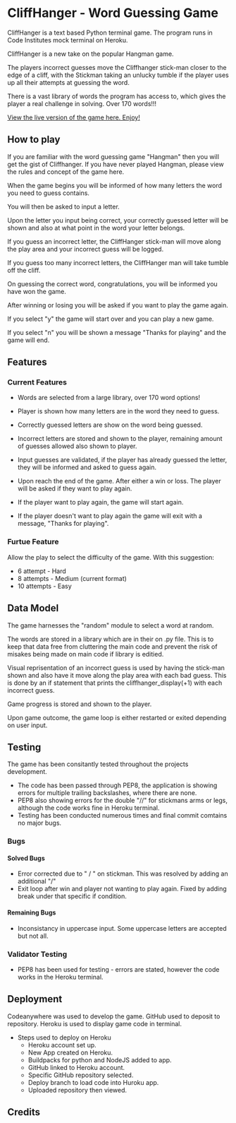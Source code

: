 # CliffHanger - Word Guessing Game

CliffHanger is a text based Python terminal game. The program runs in Code Institutes mock terminal on Heroku.

CliffHanger is a new take on the popular Hangman game. 

The players incorrect guesses move the Cliffhanger stick-man closer to the edge of a cliff, with the Stickman taking an unlucky tumble if the player uses up all their attempts at guessing the word.

There is a vast library of words the program has access to, which gives the player a real challenge in solving. Over 170 words!!!

[View the live version of the game here. Enjoy!](https://cliff-hanger-69cb06fcdcfe.herokuapp.com/)

## How to play

If you are familiar with the word guessing game "Hangman" then you will get the gist of Cliffhanger.
If you have never played Hangman, please view the rules and concept of the game here.

When the game begins you will be informed of how many letters the word you need to guess contains.

You will then be asked to input a letter.

Upon the letter you input being correct, your correctly guessed letter will be shown and also at what point in the word your letter belongs.

If you guess an incorrect letter, the CliffHanger stick-man will move along the play area and your incorrect guess will be logged.

If you guess too many incorrect letters, the CliffHanger man will take tumble off the cliff.

On guessing the correct word, congratulations, you will be informed you have won the game.

After winning or losing you will be asked if you want to play the game again.

If you select "y" the game will start over and you can play a new game.

If you select "n" you will be shown a message "Thanks for playing" and the game will end.

## Features

### Current Features

- Words are selected from a large library, over 170 word options!

- Player is shown how many letters are in the word they need to guess.

- Correctly guessed letters are show on the word being guessed.

- Incorrect letters are stored and shown to the player, remaining amount of guesses allowed also shown to player.

- Input guesses are validated, if the player has already guessed the letter, they will be informed and asked to guess again.

- Upon reach the end of the game. After either a win or loss. The player will be asked if they want to play again. 
- If the player want to play again, the game will start again. 
- If the player doesn't want to play again the game will exit with a message, "Thanks for playing".

### Furtue Feature

Allow the play to select the difficulty of the game. 
With this suggestion:
- 6 attempt - Hard
- 8 attempts - Medium (current format)
- 10 attempts - Easy

## Data Model

The game harnesses the "random" module to select a word at random.

The words are stored in a library which are in their on .py file. This is to keep that data free from cluttering the main code and prevent the risk of misakes being made on main code if library is editied.

Visual reprisentation of an incorrect guess is used by having the stick-man shown and also have it move along the play area with each bad guess.
This is done by an if statement that prints the cliffhanger_display(+1) with each incorrect guess.

Game progress is stored and shown to the player.

Upon game outcome, the game loop is either restarted or exited depending on user input.

## Testing

The game has been consitantly tested throughout the projects development.

- The code has been passed through PEP8, the application is showing errors for multiple trailing backslashes, where there are none.
- PEP8 also showing errors for the double "//" for stickmans arms or legs, although the code works fine in Heroku terminal.
- Testing has been conducted numerous times and final commit comtains no major bugs.

### Bugs

#### Solved Bugs

- Error corrected due to " / " on stickman. This was resolved by adding an additional "/" 
- Exit loop after win and player not wanting to play again. Fixed by adding break under that specific if condition.

#### Remaining Bugs

- Inconsistancy in uppercase input. Some uppercase letters are accepted but not all. 

### Validator Testing

- PEP8 has been used for testing - errors are stated, however the code works in the Heroku terminal.

## Deployment

Codeanywhere was used to develop the game.
GitHub used to deposit to repository.
Heroku is used to display game code in terminal.

- Steps used to deploy on Heroku
    - Heroku account set up.
    - New App created on Heroku.
    - Buildpacks for python and NodeJS added to app.
    - GitHub linked to Heroku account.
    - Specific GitHub repository selected.
    - Deploy branch to load code into Huroku app.
    - Uploaded repository then viewed.

## Credits